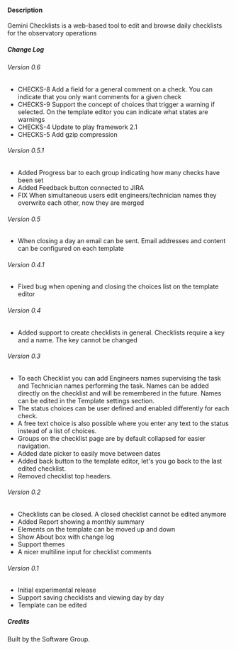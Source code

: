 #### Description

Gemini Checklists is a web-based tool to edit and browse daily checklists for the
observatory operations

##### Change Log

###### Version 0.6

- CHECKS-8 Add a field for a general comment on a check. You can indicate that you only want comments for a given check
- CHECKS-9 Support the concept of choices that trigger a warning if selected. On the template editor you can indicate what states are warnings
- CHECKS-4 Update to play framework 2.1
- CHECKS-5 Add gzip compression

###### Version 0.5.1

- Added Progress bar to each group indicating how many checks have been set
- Added Feedback button connected to JIRA
- FIX When simultaneous users edit engineers/technician names they overwrite each other, now they are merged

###### Version 0.5

- When closing a day an email can be sent. Email addresses and content can be configured on each template

###### Version 0.4.1

- Fixed bug when opening and closing the choices list on the template editor

###### Version 0.4

- Added support to create checklists in general. Checklists require a key and a name. The key cannot be changed

###### Version 0.3

- To each Checklist you can add Engineers names supervising the task and Technician names performing the task.
Names can be added directly on the checklist and will be remembered in the future. Names can be edited in the Template settings section.
- The status choices can be user defined and enabled differently for each check.
- A free text choice is also possible where you enter any text to the status instead of a list of choices.
- Groups on the checklist page are by default collapsed for easier navigation.
- Added date picker to easily move between dates
- Added back button to the template editor, let's you go back to the last edited checklist.
- Removed checklist top headers.

###### Version 0.2

- Checklists can be closed. A closed checklist cannot be edited anymore
- Added Report showing a monthly summary
- Elements on the template can be moved up and down
- Show About box with change log
- Support themes
- A nicer multiline input for checklist comments

###### Version 0.1

- Initial experimental release
- Support saving checklists and viewing day by day
- Template can be edited

##### Credits

Built by the Software Group.